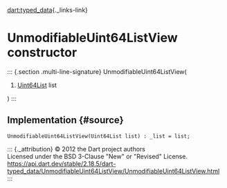 [dart:typed\_data](../../dart-typed_data/dart-typed_data-library){._links-link}

UnmodifiableUint64ListView constructor
======================================

::: {.section .multi-line-signature}
UnmodifiableUint64ListView(

1.  [Uint64List](../uint64list-class) list

)
:::

Implementation {#source}
--------------

``` {.language-dart data-language="dart"}
UnmodifiableUint64ListView(Uint64List list) : _list = list;
```

::: {._attribution}
© 2012 the Dart project authors\
Licensed under the BSD 3-Clause \"New\" or \"Revised\" License.\
<https://api.dart.dev/stable/2.18.5/dart-typed_data/UnmodifiableUint64ListView/UnmodifiableUint64ListView.html>
:::

